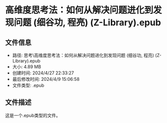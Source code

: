 ﻿# 高维度思考法：如何从解决问题进化到发现问题 (细谷功, 程亮) (Z-Library).epub

## 文件信息
- 路径: 思考\高维度思考法：如何从解决问题进化到发现问题 (细谷功, 程亮) (Z-Library).epub
- 大小: 4.89 MB
- 创建时间: 2024/4/27 22:33:27
- 最后修改时间: 2024/4/9 15:06:58
- 文件类型: .epub

## 文件描述
这是一个.epub类型的文件。

